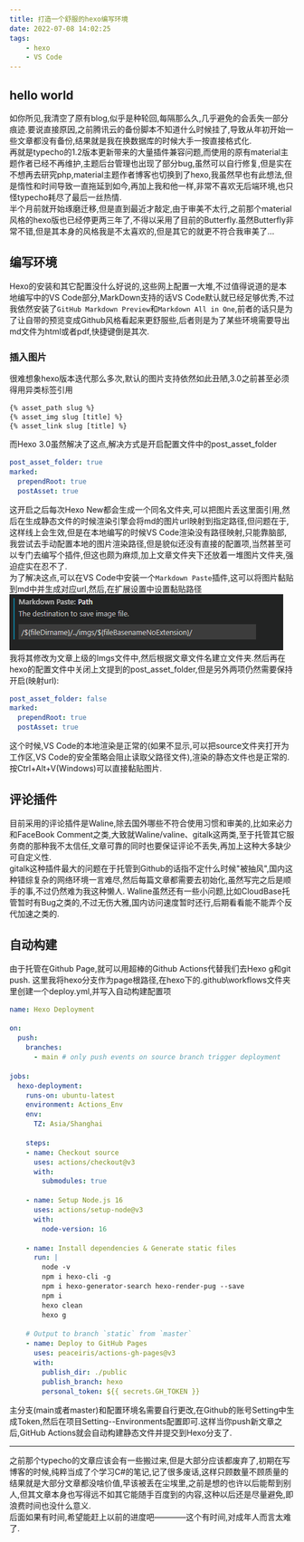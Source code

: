 ```yaml
---
title: 打造一个舒服的hexo编写环境
date: 2022-07-08 14:02:25
tags: 
    - hexo
    - VS Code
---
```

## hello world
如你所见,我清空了原有blog,似乎是种轮回,每隔那么久,几乎避免的会丢失一部分痕迹.要说直接原因,之前腾讯云的备份脚本不知道什么时候挂了,导致从年初开始一些文章都没有备份,结果就是我在换数据库的时候大手一按直接格式化.  
再就是typecho的1.2版本更新带来的大量插件兼容问题,而使用的原有material主题作者已经不再维护,主题后台管理也出现了部分bug,虽然可以自行修复,但是实在不想再去研究php,material主题作者博客也切换到了hexo,我虽然早也有此想法,但是惰性和时间导致一直拖延到如今,再加上我和他一样,非常不喜欢无后端环境,也只怪typecho耗尽了最后一丝热情.  
半个月前就开始琢磨迁移,但是直到最近才敲定,由于审美不太行,之前那个material风格的hexo版也已经停更两三年了,不得以采用了目前的Butterfly.虽然Butterfly非常不错,但是其本身的风格我是不太喜欢的,但是其它的就更不符合我审美了...

## 编写环境
Hexo的安装和其它配置没什么好说的,这些网上配置一大堆,不过值得说道的是本地编写中的VS Code部分,MarkDown支持的话VS Code默认就已经足够优秀,不过我依然安装了`GitHub Markdown Preview`和`Markdown All in One`,前者的话只是为了让自带的预览变成Github风格看起来更舒服些,后者则是为了某些环境需要导出md文件为html或者pdf,快捷键倒是其次.
### 插入图片
很难想象hexo版本迭代那么多次,默认的图片支持依然如此丑陋,3.0之前甚至必须得用异类标签引用
```base
{% asset_path slug %}
{% asset_img slug [title] %}
{% asset_link slug [title] %}
```
而Hexo 3.0虽然解决了这点,解决方式是开启配置文件中的post_asset_folder
``` yml
post_asset_folder: true
marked:
  prependRoot: true
  postAsset: true
```
这开启之后每次Hexo New都会生成一个同名文件夹,可以把图片丢这里面引用,然后在生成静态文件的时候渲染引擎会将md的图片url映射到指定路径,但问题在于,这样线上会生效,但是在本地编写的时候VS Code渲染没有路径映射,只能靠脑部,我尝试去手动配置本地的图片渲染路径,但是貌似还没有直接的配置项,当然甚至可以专门去编写个插件,但这也颇为麻烦,加上文章文件夹下还放着一堆图片文件夹,强迫症实在忍不了.  
为了解决这点,可以在VS Code中安装一个`Markdown Paste`插件,这可以将图片黏贴到md中并生成对应url,然后,在扩展设置中设置黏贴路径
![](../imgs/hello-world/20220712132139.png)  
我将其修改为文章上级的Imgs文件中,然后根据文章文件名建立文件夹.然后再在hexo的配置文件中关闭上文提到的post_asset_folder,但是另外两项仍然需要保持开启(映射url):
``` yml
post_asset_folder: false
marked:
  prependRoot: true
  postAsset: true
```
这个时候,VS Code的本地渲染是正常的(如果不显示,可以把source文件夹打开为工作区,VS Code的安全策略会阻止读取父路径文件),渲染的静态文件也是正常的.按Ctrl+Alt+V(Windows)可以直接黏贴图片.
## 评论插件
目前采用的评论插件是Waline,除去国外哪些不符合使用习惯和审美的,比如来必力和FaceBook Comment之类,大致就Waline/valine、gitalk这两类,至于托管其它服务商的那种我不太信任,文章可靠的同时也要保证评论不丢失,再加上这种大多缺少可自定义性.  
gitalk这种插件最大的问题在于托管到Github的话指不定什么时候"被抽风",国内这种错综复杂的网络环境一言难尽,然后每篇文章都需要去初始化,虽然写完之后是顺手的事,不过仍然难为我这种懒人.
Waline虽然还有一些小问题,比如CloudBase托管暂时有Bug之类的,不过无伤大雅,国内访问速度暂时还行,后期看看能不能弄个反代加速之类的.

## 自动构建

由于托管在Github Page,就可以用超棒的Github Actions代替我们去Hexo g和git push.
这里我将hexo分支作为page根路径,在hexo下的.github\workflows文件夹里创建一个deploy.yml,并写入自动构建配置项
```yml
name: Hexo Deployment

on:
  push:
    branches:
      - main # only push events on source branch trigger deployment

jobs:
  hexo-deployment:
    runs-on: ubuntu-latest
    environment: Actions_Env
    env:
      TZ: Asia/Shanghai

    steps:
    - name: Checkout source
      uses: actions/checkout@v3
      with:
        submodules: true

    - name: Setup Node.js 16
      uses: actions/setup-node@v3
      with:
        node-version: 16

    - name: Install dependencies & Generate static files
      run: |
        node -v
        npm i hexo-cli -g
        npm i hexo-generator-search hexo-render-pug --save
        npm i
        hexo clean
        hexo g
        
    # Output to branch `static` from `master`
    - name: Deploy to GitHub Pages
      uses: peaceiris/actions-gh-pages@v3
      with:
        publish_dir: ./public
        publish_branch: hexo
        personal_token: ${{ secrets.GH_TOKEN }}
```
主分支(main或者master)和配置环境名需要自行更改,在Github的账号Setting中生成Token,然后在项目Setting--Environments配置即可.这样当你push新文章之后,GitHub Actions就会自动构建静态文件并提交到Hexo分支了.

---

之前那个typecho的文章应该会有一些搬过来,但是大部分应该都废弃了,初期在写博客的时候,纯粹当成了个学习C#的笔记,记了很多废话,这样只顾数量不顾质量的结果就是大部分文章都没啥价值,早该被丢在尘埃里,之前是想的也许以后能帮到别人,但其文章本身也写得远不如其它能随手百度到的内容,这种以后还是尽量避免,即浪费时间也没什么意义.  
后面如果有时间,希望能赶上以前的进度吧————这个有时间,对成年人而言太难了.